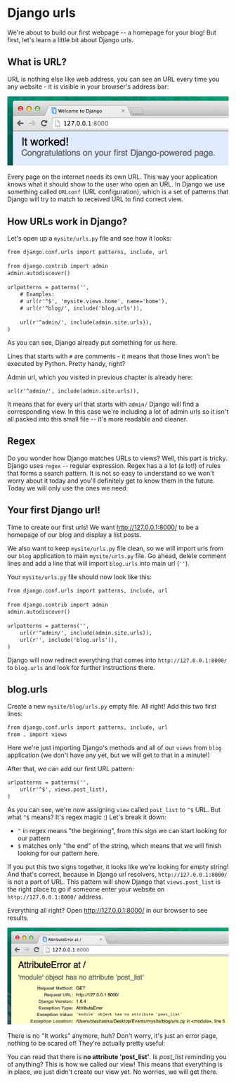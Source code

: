 # Django urls

We're about to build our first webpage -- a homepage for your blog! But first, let's learn a little bit about Django urls.

## What is URL?

URL is nothing else like web address, you can see an URL every time you any website - it is visible in your browser's address bar:

![Url](images/url.png)

Every page on the internet needs its own URL. This way your application knows what it should show to the user who open an URL. In Django we use something called `URLconf` (URL configuration), which is a set of patterns that Django will try to match to received URL to find correct view.

## How URLs work in Django?

Let's open up a `mysite/urls.py` file and see how it looks:

    from django.conf.urls import patterns, include, url

    from django.contrib import admin
    admin.autodiscover()

    urlpatterns = patterns('',
        # Examples:
        # url(r'^$', 'mysite.views.home', name='home'),
        # url(r'^blog/', include('blog.urls')),

        url(r'^admin/', include(admin.site.urls)),
    )

As you can see, Django already put something for us here.

Lines that starts with `#` are comments - it means that those lines won't be executed by Python. Pretty handy, right?

Admin url, which you visited in previous chapter is already here:

    url(r'^admin/', include(admin.site.urls)),

It means that for every url that starts with `admin/` Django will find a corresponding view. In this case we're including a lot of admin urls so it isn't all packed into this small file -- it's more readable and cleaner.

## Regex

Do you wonder how Django matches URLs to views? Well, this part is tricky. Django uses `regex` -- regular expression. Regex has a a lot (a lot!) of rules that forms a search pattern. It is not so easy to understand so we won't worry about it today and you'll definitely get to know them in the future. Today we will only use the ones we need.

## Your first Django url!

Time to create our first urls! We want http://127.0.0.1:8000/ to be a homepage of our blog and display a list posts.

We also want to keep `mysite/urls.py` file clean, so we will import urls from our `blog` application to main `mysite/urls.py` file.
Go ahead, delete comment lines and add a line that will import `blog.urls` into main url (`''`).

Your `mysite/urls.py` file should now look like this:

    from django.conf.urls import patterns, include, url

    from django.contrib import admin
    admin.autodiscover()

    urlpatterns = patterns('',
        url(r'^admin/', include(admin.site.urls)),
        url(r'', include('blog.urls')),
    )

Django will now redirect everything that comes into `http://127.0.0.1:8000/` to `blog.urls` and look for further instructions there.

## blog.urls

Create a new `mysite/blog/urls.py` empty file. All right! Add this two first lines:

    from django.conf.urls import patterns, include, url
    from . import views

Here we're just importing Django's methods and all of our `views` from `blog` application (we don't have any yet, but we will get to that in a minute!)

After that, we can add our first URL pattern:

    urlpatterns = patterns('',
        url(r'^$', views.post_list),
    )

As you can see, we're now assigning `view` called `post_list` to `^$` URL. But what `^$` means? It's regex magic :) Let's break it down:
- `^` in regex means "the beginning", from this sign we can start looking for our pattern
- `$` matches only "the end" of the string, which means that we will finish looking for our pattern here.

If you put this two signs together, it looks like we're looking for empty string! And that's correct, because in Django url resolvers, `http://127.0.0.1:8000/` is not a part of URL. This pattern will show Django that `views.post_list` is the right place to go if someone enter your website on `http://127.0.0.1:8000/` address.

Everything all right? Open http://127.0.0.1:8000/ in our browser to see results.

![Error](images/error1.png)

There is no "It works" anymore, huh? Don't worry, it's just an error page, nothing to be scared of! They're actually pretty useful:

You can read that there is __no attribute 'post_list'__. Is *post_list* reminding you of anything? This is how we called our view! This means that everything is in place, we just didn't create our view yet. No worries, we will get there.



